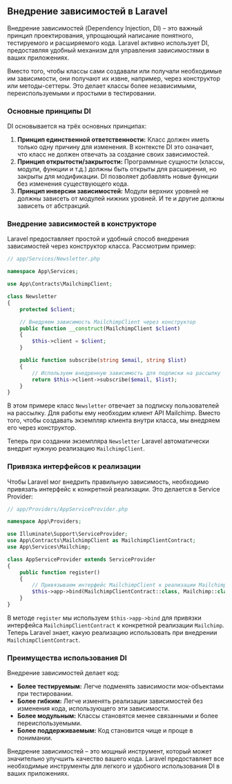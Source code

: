 ## Внедрение зависимостей в Laravel

Внедрение зависимостей (Dependency Injection, DI) – это важный принцип проектирования, упрощающий написание понятного, тестируемого и расширяемого кода. Laravel активно использует DI, предоставляя удобный механизм для управления зависимостями в ваших приложениях.

Вместо того, чтобы классы сами создавали или получали необходимые им зависимости, они получают их извне, например, через конструктор или методы-сеттеры. Это делает классы более независимыми, переиспользуемыми и простыми в тестировании.

### Основные принципы DI

DI основывается на трёх основных принципах:

1. **Принцип единственной ответственности:** Класс должен иметь только одну причину для изменения. В контексте DI это означает, что класс не должен отвечать за создание своих зависимостей.
2. **Принцип открытости/закрытости:** Программные сущности (классы, модули, функции и т.д.) должны быть открыты для расширения, но закрыты для модификации. DI позволяет добавлять новые функции без изменения существующего кода.
3. **Принцип инверсии зависимостей:** Модули верхних уровней не должны зависеть от модулей нижних уровней. И те и другие должны зависеть от абстракций. 

### Внедрение зависимостей в конструкторе

Laravel предоставляет простой и удобный способ внедрения зависимостей через конструктор класса. Рассмотрим пример:

```php
// app/Services/Newsletter.php

namespace App\Services;

use App\Contracts\MailchimpClient;

class Newsletter
{
    protected $client;

    // Внедряем зависимость MailchimpClient через конструктор
    public function __construct(MailchimpClient $client)
    {
        $this->client = $client;
    }

    public function subscribe(string $email, string $list)
    {
        // Используем внедренную зависимость для подписки на рассылку
        return $this->client->subscribe($email, $list);
    }
}
```

В этом примере класс `Newsletter` отвечает за подписку пользователей на рассылку. Для работы ему необходим клиент API Mailchimp. Вместо того, чтобы создавать экземпляр клиента внутри класса, мы внедряем его через конструктор.

Теперь при создании экземпляра `Newsletter` Laravel автоматически внедрит нужную реализацию `MailchimpClient`.  

### Привязка интерфейсов к реализации

Чтобы Laravel мог внедрить правильную зависимость, необходимо привязать интерфейс к конкретной реализации. Это делается в Service Provider:

```php
// app/Providers/AppServiceProvider.php

namespace App\Providers;

use Illuminate\Support\ServiceProvider;
use App\Contracts\MailchimpClient as MailchimpClientContract;
use App\Services\Mailchimp;

class AppServiceProvider extends ServiceProvider
{
    public function register()
    {
        // Привязываем интерфейс MailchimpClient к реализации Mailchimp
        $this->app->bind(MailchimpClientContract::class, Mailchimp::class);
    }
}
```

В методе `register` мы используем `$this->app->bind` для привязки интерфейса `MailchimpClientContract` к конкретной реализации `Mailchimp`. Теперь Laravel знает, какую реализацию использовать при внедрении `MailchimpClientContract`.

### Преимущества использования DI

Внедрение зависимостей  делает код:

* **Более тестируемым:** Легче подменять зависимости мок-объектами при тестировании.
* **Более гибким:** Легче изменять реализации зависимостей без изменения кода, использующего эти зависимости.
* **Более модульным:** Классы становятся менее связанными и более переиспользуемыми.
* **Более поддерживаемым:** Код становится чище и проще в понимании.

Внедрение зависимостей – это мощный инструмент, который может значительно улучшить качество вашего кода. Laravel предоставляет все необходимые инструменты для легкого и удобного использования DI в ваших приложениях.
